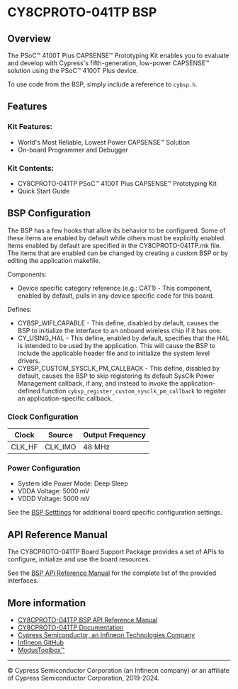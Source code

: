 # CY8CPROTO-041TP BSP

## Overview

The PSoC™ 4100T Plus CAPSENSE™ Prototyping Kit enables you to evaluate and develop with Cypress's fifth-generation, low-power CAPSENSE™ solution using the PSoC™ 4100T Plus device.



To use code from the BSP, simply include a reference to `cybsp.h`.

## Features

### Kit Features:

* World's Most Reliable, Lowest Power CAPSENSE™ Solution
* On-board Programmer and Debugger

### Kit Contents:

* CY8CPROTO-041TP PSoC™ 4100T Plus CAPSENSE™ Prototyping Kit 
* Quick Start Guide

## BSP Configuration

The BSP has a few hooks that allow its behavior to be configured. Some of these items are enabled by default while others must be explicitly enabled. Items enabled by default are specified in the CY8CPROTO-041TP.mk file. The items that are enabled can be changed by creating a custom BSP or by editing the application makefile.

Components:
* Device specific category reference (e.g.: CAT1) - This component, enabled by default, pulls in any device specific code for this board.

Defines:
* CYBSP_WIFI_CAPABLE - This define, disabled by default, causes the BSP to initialize the interface to an onboard wireless chip if it has one.
* CY_USING_HAL - This define, enabled by default, specifies that the HAL is intended to be used by the application. This will cause the BSP to include the applicable header file and to initialize the system level drivers.
* CYBSP_CUSTOM_SYSCLK_PM_CALLBACK - This define, disabled by default, causes the BSP to skip registering its default SysClk Power Management callback, if any, and instead to invoke the application-defined function `cybsp_register_custom_sysclk_pm_callback` to register an application-specific callback.

### Clock Configuration

| Clock    | Source    | Output Frequency |
|----------|-----------|------------------|
| CLK_HF   | CLK_IMO   | 48 MHz           |

### Power Configuration

* System Idle Power Mode: Deep Sleep
* VDDA Voltage: 5000 mV
* VDDD Voltage: 5000 mV

See the [BSP Setttings][settings] for additional board specific configuration settings.

## API Reference Manual

The CY8CPROTO-041TP Board Support Package provides a set of APIs to configure, initialize and use the board resources.

See the [BSP API Reference Manual][api] for the complete list of the provided interfaces.

## More information
* [CY8CPROTO-041TP BSP API Reference Manual][api]
* [CY8CPROTO-041TP Documentation](https://www.infineon.com/cy8cproto-041tp)
* [Cypress Semiconductor, an Infineon Technologies Company](http://www.cypress.com)
* [Infineon GitHub](https://github.com/infineon)
* [ModusToolbox™](https://www.cypress.com/products/modustoolbox-software-environment)

[api]: https://infineon.github.io/TARGET_CY8CPROTO-041TP/html/modules.html
[settings]: https://infineon.github.io/TARGET_CY8CPROTO-041TP/html/md_bsp_settings.html

---
© Cypress Semiconductor Corporation (an Infineon company) or an affiliate of Cypress Semiconductor Corporation, 2019-2024.